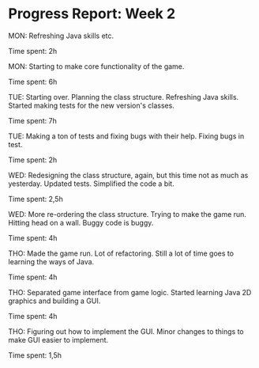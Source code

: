 Progress Report: Week 2
=======================

MON: Refreshing Java skills etc.

Time spent: 2h

MON: Starting to make core functionality of the game.

Time spent: 6h

TUE: Starting over. Planning the class structure. Refreshing Java skills. Started making tests for the new version's classes.

Time spent: 7h

TUE: Making a ton of tests and fixing bugs with their help. Fixing bugs in test.

Time spent: 2h

WED: Redesigning the class structure, again, but this time not as much as yesterday. Updated tests. Simplified the code a bit.

Time spent: 2,5h

WED: More re-ordering the class structure. Trying to make the game run. Hitting head on a wall. Buggy code is buggy.

Time spent: 4h

THO: Made the game run. Lot of refactoring. Still a lot of time goes to learning the ways of Java.

Time spent: 4h

THO: Separated game interface from game logic. Started learning Java 2D graphics and building a GUI.

Time spent: 4h

THO: Figuring out how to implement the GUI. Minor changes to things to make GUI easier to implement.

Time spent: 1,5h
